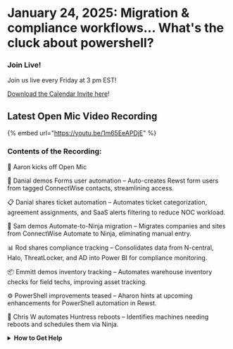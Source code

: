 # January 24, 2025: Migration & compliance workflows... What's the cluck about powershell?

### **Join Live!**

Join us live every Friday at 3 pm EST!

&#x20;[Download the Calendar Invite here](https://engine.rewst.io/webhooks/custom/trigger/02eb02e2-1177-43d9-9e13-8547414979fc/c47fdd7f-4075-47a8-ba92-94e790e67c06?request_type=open_mic_link&)!

## Latest Open Mic Video Recording

{% embed url="https://youtu.be/1m65EeAPDjE" %}

### Contents of the Recording:

🎤 Aaron kicks off Open Mic&#x20;

🔄 Danial demos Forms user automation – Auto-creates Rewst form users from tagged ConnectWise contacts, streamlining access.&#x20;

📋 Danial shares ticket automation – Automates ticket categorization, agreement assignments, and SaaS alerts filtering to reduce NOC workload.&#x20;

🚀 Sam demos Automate-to-Ninja migration – Migrates companies and sites from ConnectWise Automate to Ninja, eliminating manual entry.&#x20;

📊 Rod shares compliance tracking – Consolidates data from N-central, Halo, ThreatLocker, and AD into Power BI for compliance monitoring.&#x20;

📦 Emmitt demos inventory tracking – Automates warehouse inventory checks for field techs, improving asset tracking.&#x20;

⚙️ PowerShell improvements teased – Aharon hints at upcoming enhancements for PowerShell automation in Rewst.&#x20;

🔧 Chris W automates Huntress reboots – Identifies machines needing reboots and schedules them via Ninja.



<details>

<summary><strong>How to Get Help</strong></summary>

* 💬 Chat (Discord): [https://discord.gg/rewst​​ ](https://discord.gg/rewst%E2%80%8B%E2%80%8B)
  * Private #\{{ msp \}} channel
  * \#the-kewp
* 🎫 Submit Tickets to: the\_roc@rewst.io
* 📝 Feature Request + Integration Requests: [https://rewst.canny.io/](https://rewst.canny.io/)

**CLUCK UNIVERSITY – REWST TRAINING:**&#x20;

* 👨‍🏫 Live Instructor-Led Training: [https://calendly.com/cluck-u/](https://calendly.com/cluck-u/)
* 🏁 Rewst Foundations Training: [https://docs.rewst.help/cluck-university/rewst-foundations-10x](https://docs.rewst.help/cluck-university/rewst-foundations-10x)
* ▶️ On-demand Videos: [https://docs.rewst.help/cluck-university/rewst-foundations-10x](https://docs.rewst.help/cluck-university/rewst-foundations-10x)

**DOCS:**&#x20;

* 🥚 Rewst Docs: [https://docs.rewst.help ](https://docs.rewst.help)
* ⛩️ Jinja Docs: [https://jinja.palletsprojects.com/](https://jinja.palletsprojects.com/)

**KEY LINKS:**&#x20;

* 📝 Feature Request + Integration Requests: [https://rewst.canny.io/](https://rewst.canny.io/)

</details>
